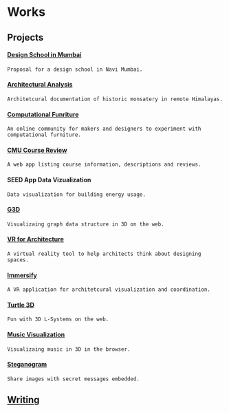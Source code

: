 # Works

## Projects
#### [Design School in Mumbai](https://amitlzkpa.wordpress.com/2014/10/17/thesis-project-design-school-in-navi-mumbai/)
	Proposal for a design school in Navi Mumbai.
#### [Architectural Analysis](https://amitlzkpa.wordpress.com/2013/10/02/analysis-of-druk-white-lotus-school/)
	Architetcural documentation of historic monsatery in remote Himalayas.
#### [Computational Funriture](https://o-lap.org)
	An online community for makers and designers to experiment with computational furniture.
#### [CMU Course Review](https://cmucoursereviews.pythonanywhere.com)
	A web app listing course information, descriptions and reviews.
#### SEED App Data Vizualization
	Data visualization for building energy usage.
#### [G3D](https://github.com/amitlzkpa/G3D)
	Visualizaing graph data structure in 3D on the web.
#### [VR for Architecture](https://docs.google.com/presentation/d/1O33eKWV7hVRZQC-TmBLysirCh37541I5MpVejZHN-6s/edit?usp=sharing)
	A virtual reality tool to help architects think about designing spaces.
#### [Immersify](https://www.food4rhino.com/app/immersify)
	A VR application for architetcural visualization and coordination.
#### [Turtle 3D](https://turtle3d.herokuapp.com)
	Fun with 3D L-Systems on the web.
#### [Music Visualization](https://lotusaudio.herokuapp.com)
	Visualizaing music in 3D in the browser. 
#### [Steganogram](https://steganogram.herokuapp.com)
	Share images with secret messages embedded.

## [Writing](https://medium.com/@olapdesign)
